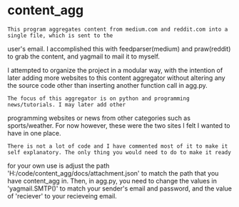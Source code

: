 # content_agg

	This program aggregates content from medium.com and reddit.com into a single file, which is sent to the
user's email. I accomplished this with feedparser(medium) and praw(reddit) to grab the content, and yagmail to mail it to myself. 

I attempted to organize the project in a modular way, with the intention of later adding more websites to this content aggregator without altering any the source code other than inserting another function call in agg.py.

	The focus of this aggregator is on python and programming news/tutorials. I may later add other 
programming websites or news from other categories such as sports/weather. For now however, these were the two sites I felt I wanted to have in one place.

	There is not a lot of code and I have commented most of it to make it self explanatory. The only thing you would need to do to make it ready
for your own use is adjust the path 'H:/code/content_agg/docs/attachment.json' to match the path that you have content_agg in. Then, in agg.py, you need to change the values in 'yagmail.SMTP()' to match your sender's email and password, and the value of 'reciever' to your recieveing email.
